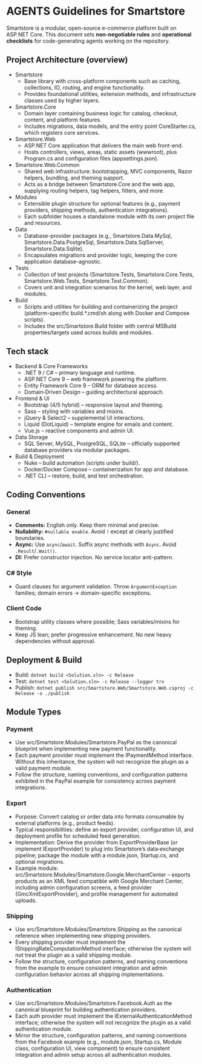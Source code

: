 # AGENTS Guidelines for Smartstore

Smartstore is a modular, open-source e-commerce platform built on ASP.NET Core.
This document sets **non-negotiable rules** and **operational checklists** for code-generating agents working on the repository.

## Project Architecture (overview)

- Smartstore
	- Base library with cross-platform components such as caching, collections, IO, routing, and engine functionality.
	- Provides foundational utilities, extension methods, and infrastructure classes used by higher layers.
- Smartstore.Core
	- Domain layer containing business logic for catalog, checkout, content, and platform features.
	- Includes migrations, data models, and the entry point CoreStarter.cs, which registers core services.
- Smartstore.Web
	- ASP.NET Core application that delivers the main web front-end.
	- Hosts controllers, views, areas, static assets (wwwroot), plus Program.cs and configuration files (appsettings.json).
- Smartstore.Web.Common
	- Shared web infrastructure: bootstrapping, MVC components, Razor helpers, bundling, and theming support.
	- Acts as a bridge between Smartstore.Core and the web app, supplying routing helpers, tag helpers, filters, and more.
- Modules
	- Extensible plugin structure for optional features (e.g., payment providers, shipping methods, authentication integrations).
	- Each subfolder houses a standalone module with its own project file and resources.
- Data 
	- Database-provider packages (e.g., Smartstore.Data.MySql, Smartstore.Data.PostgreSql, Smartstore.Data.SqlServer, Smartstore.Data.Sqlite).
	- Encapsulates migrations and provider logic, keeping the core application database-agnostic.
- Tests
	- Collection of test projects (Smartstore.Tests, Smartstore.Core.Tests, Smartstore.Web.Tests, Smartstore.Test.Common).
	- Covers unit and integration scenarios for the kernel, web layer, and modules.
- Build
	- Scripts and utilities for building and containerizing the project (platform-specific build.*.cmd/sh along with Docker and Compose scripts).
	- Includes the src/Smartstore.Build folder with central MSBuild properties/targets used across builds and modules.

## Tech stack

- Backend & Core Frameworks
	- .NET 9 / C# – primary language and runtime.
	- ASP.NET Core 9 – web framework powering the platform.
	- Entity Framework Core 9 – ORM for database access.
	- Domain‑Driven Design – guiding architectural approach.
- Frontend & UI
	- Bootstrap (4/5 hybrid) – responsive layout and theming.
	- Sass – styling with variables and mixins.
	- jQuery & Select2 – supplemental UI interactions.
	- Liquid (DotLiquid) – template engine for emails and content.
	- Vue.js – reactive components and admin UI.
- Data Storage
	- SQL Server, MySQL, PostgreSQL, SQLite – officially supported database providers via modular packages.	
- Build & Deployment
	- Nuke – build automation (scripts under build/).
	- Docker/Docker Compose – containerization for app and database.
	- .NET CLI – restore, build, and test orchestration.

## Coding Conventions

### General
- **Comments:** English only. Keep them minimal and precise.
- **Nullability:** `#nullable enable`. Avoid `!` except at clearly justified boundaries.
- **Async:** Use `async`/`await`. Suffix async methods with `Async`. Avoid `.Result`/`.Wait()`.
- **DI:** Prefer constructor injection. No service locator anti-pattern.

### C# Style
- Guard clauses for argument validation. Throw `ArgumentException` families; domain errors -> domain-specific exceptions.

### Client Code
- Bootstrap utility classes where possible; Sass variables/mixins for theming.
- Keep JS lean; prefer progressive enhancement. No new heavy dependencies without approval.

## Deployment & Build

- Build: `dotnet build <Solution.sln> -c Release`
- Test: `dotnet test <Solution.sln> -c Release --logger trx`
- Publish: `dotnet publish src/Smartstore.Web/Smartstore.Web.csproj -c Release -o ./publish`

## Module Types

### Payment
- Use src/Smartstore.Modules/Smartstore.PayPal as the canonical blueprint when implementing new payment functionality.
- Each payment provider must implement the IPaymentMethod interface. Without this inheritance, the system will not recognize the plugin as a valid payment module.
- Follow the structure, naming conventions, and configuration patterns exhibited in the PayPal example for consistency across payment integrations.

### Export
- Purpose: Convert catalog or order data into formats consumable by external platforms (e.g., product feeds).
- Typical responsibilities: define an export provider, configuration UI, and deployment profile for scheduled feed generation.
- Implementation: Derive the provider from ExportProviderBase (or implement IExportProvider) to plug into Smartstore’s data‑exchange pipeline; package the module with a module.json, Startup.cs, and optional migrations.
- Example module: src/Smartstore.Modules/Smartstore.Google.MerchantCenter – exports products as an XML feed compatible with Google Merchant Center, including admin configuration screens, a feed provider (GmcXmlExportProvider), and profile management for automated uploads.

### Shipping
- Use src/Smartstore.Modules/Smartstore.Shipping as the canonical reference when implementing new shipping providers.
- Every shipping provider must implement the IShippingRateComputationMethod interface; otherwise the system will not treat the plugin as a valid shipping module.
- Follow the structure, configuration patterns, and naming conventions from the example to ensure consistent integration and admin configuration behavior across all shipping implementations.

### Authentication
- Use src/Smartstore.Modules/Smartstore.Facebook.Auth as the canonical blueprint for building authentication providers.
- Each auth provider must implement the IExternalAuthenticationMethod interface; otherwise the system will not recognize the plugin as a valid authentication module.
- Mirror the structure, configuration patterns, and naming conventions from the Facebook example (e.g., module.json, Startup.cs, Module class, configuration UI, view component) to ensure consistent integration and admin setup across all authentication modules.